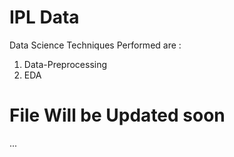 # IPL Data
Data Science Techniques Performed are :

1) Data-Preprocessing
2) EDA

# File Will be Updated soon


...
